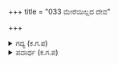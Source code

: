+++
title = "033 ಮೇರೆಯಿಲ್ಲದ ದೇವ"

+++

<details><summary>ಗದ್ಯ (ಕ.ಗ.ಪ) </summary>

33. ಅಸಂಖ್ಯಾತ ದೇವ ಸಮೂಹದ ಭಾರದಿಂದ ಸತ್ಯಲೋಕವು ಜಾರದಿರಲೆಂದು ಮೇರುಪರ್ವತಕ್ಕೆ ಆನಿಸಿ ನಿರ್ಮಿಸಿದ ಬೆಳ್ಳಿಯ ಕಂಬವೋ ಅಥವಾ ಸಕಲ ಪುಣ್ಯ ಸಂಚಯನದಿಂದ ಸತ್ಯಲೋಕಕ್ಕೆ ಹೋಗುವವರ ದಾರಿಯೋ ಎಂಬಂತೆ ಗಂಗಧಾರೆಯು  ಕಂಗೊಳಿಸುತ್ತಿದೆ.
</details>

<details><summary>ಪದಾರ್ಥ (ಕ.ಗ.ಪ) </summary>

ತತಿ - ಸಮೂಹ  
ಆನಿಸು - ಒರಗಿಸು  
ಧೀರ - ಸನ್ನಡತೆಯುಳ್ಳವ
</details>
